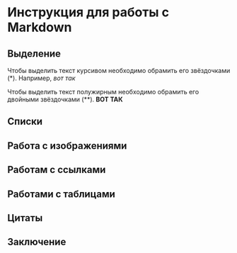 # Инструкция для работы с Markdown #

## Выделение 

Чтобы выделить текст курсивом необходимо обрамить его звёздочками (*). Например, *вот так*

Чтобы выделить текст полужирным необходимо обрамить его двойными звёздочками (**). **ВОТ ТАК**

## Списки

## Работа с изображениями

## Работам с ссылками

## Работами с таблицами

## Цитаты

## Заключение
